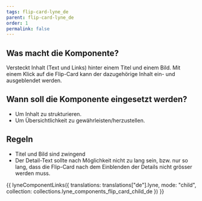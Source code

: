 ```yaml
---
tags: flip-card-lyne_de
parent: flip-card-lyne_de
order: 1
permalink: false
---
```


## Was macht die Komponente?
Versteckt Inhalt (Text und Links) hinter einem Titel und einem Bild. Mit einem Klick auf die Flip-Card kann der dazugehörige Inhalt ein- und ausgeblendet werden.

## Wann soll die Komponente eingesetzt werden? 
* Um Inhalt zu strukturieren.
* Um Übersichtlichkeit zu gewährleisten/herzustellen.

## Regeln
* Titel und Bild sind zwingend
* Der Detail-Text sollte nach Möglichkeit nicht zu lang sein, bzw. nur so lang, dass die Flip-Card nach dem Einblenden der Details nicht grösser werden muss.

{{ lyneComponentLinks({
  translations: translations["de"].lyne,
  mode: "child",
  collection: collections.lyne_components_flip_card_child_de
}) }}
